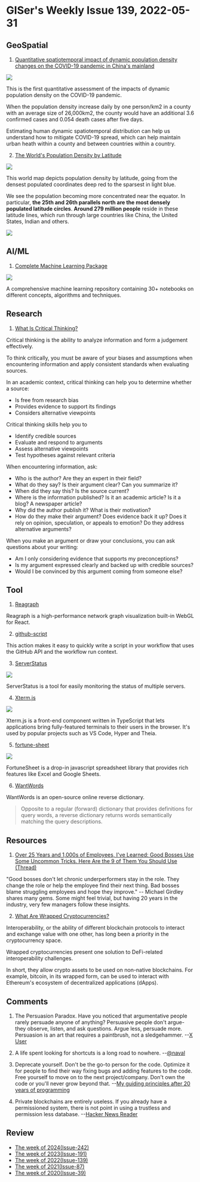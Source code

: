 # GISer's Weekly Issue 139, 2022-05-31

## GeoSpatial

1. [Quantitative spatiotemporal impact of dynamic population density changes on the COVID-19 pandemic in China's mainland](https://www.tandfonline.com/doi/full/10.1080/10095020.2022.2066576?af=R)

![](https://www.tandfonline.com/na101/home/literatum/publisher/tandf/journals/content/tgsi20/0/tgsi20.ahead-of-print/10095020.2022.2066576/20220526/images/medium/tgsi_a_2066576_f0001_c.jpg)

This is the first quantitative assessment of the impacts of dynamic population density on the COVID-19 pandemic.

When the population density increase daily by one person/km2 in a county with an average size of 26,000km2, the county would have an additional 3.6 confirmed cases and 0.054 death cases after five days.

Estimating human dynamic spatiotemporal distribution can help us understand how to mitigate COVID-19 spread, which can help maintain urban heath within a county and between countries within a country.

2. [The World's Population Density by Latitude](https://www.visualcapitalist.com/cp/mapped-the-worlds-population-density-by-latitude/)

![](https://www.visualcapitalist.com/wp-content/uploads/2022/05/VC-Alasdair-Rae-World-Population-by-Latitude-1200.png)

This world map depicts population density by latitude, going from the densest populated coordinates deep red to the sparsest in light blue.

We see the population becoming more concentrated near the equator. In particular, **the 25th and 26th parallels north are the most densely populated latitude circles**. **Around 279 million people** reside in these latitude lines, which run through large countries like China, the United States, Indian and others.

![](https://www.visualcapitalist.com/wp-content/uploads/2022/05/VC-Alasdair-Rae-World-Population-by-Latitude-Chart-Small.png)

## AI/ML

1. [Complete Machine Learning Package](https://github.com/Nyandwi/machine_learning_complete)

![](https://github.com/Nyandwi/machine_learning_complete/raw/main/images/git_cover.png)

A comprehensive machine learning repository containing 30+ notebooks on different concepts, algorithms and techniques.

## Research

1. [What Is Critical Thinking?](https://www.scribbr.com/working-with-sources/critical-thinking/)

Critical thinking is the ability to analyze information and form a judgement effectively.

To think critically, you must be aware of your biases and assumptions when encountering information and apply consistent standards when evaluating sources.

In an academic context, critical thinking can help you to determine whether a source:

- Is free from research bias
- Provides evidence to support its findings
- Considers alternative viewpoints

Critical thinking skills help you to

- Identify credible sources
- Evaluate and respond to arguments
- Assess alternative viewpoints
- Test hypotheses against relevant criteria

When encountering information, ask:

- Who is the author? Are they an expert in their field?
- What do they say? Is their argument clear? Can you summarize it?
- When did they say this? Is the source current?
- Where is the information published? Is it an academic article? Is it a blog? A newspaper article?
- Why did the author publish it? What is their motivation?
- How do they make their argument? Does evidence back it up? Does it rely on opinion, speculation, or appeals to emotion? Do they address alternative arguments?

When you make an argument or draw your conclusions, you can ask questions about your writing:

- Am I only considering evidence that supports my preconceptions?
- Is my argument expressed clearly and backed up with credible sources?
- Would I be convinced by this argument coming from someone else?

## Tool

1. [Reagraph](https://github.com/reaviz/reagraph)

Reagraph is a high-performance network graph visualization built-in WebGL for React.

2. [github-script](https://github.com/actions/github-script)

This action makes it easy to quickly write a script in your workflow that uses the GitHub API and the workflow run context.

3. [ServerStatus](https://github.com/cppla/ServerStatus)

![](https://img.hellogithub.com/i/bqijJOCQpWA8Sx3.png)

ServerStatus is a tool for easily monitoring the status of multiple servers.

4. [Xterm.js](https://github.com/xtermjs/xterm.js)

![](https://img.hellogithub.com/i/9LQBPVC734rcigt.png)

Xterm.js is a front-end component written in TypeScript that lets applications bring fully-featured terminals to their users in the browser. It's used by popular projects such as VS Code, Hyper and Theia.

5. [fortune-sheet](https://github.com/ruilisi/fortune-sheet)

![](https://github.com/ruilisi/fortune-sheet/raw/master/screenshot.png)

FortuneSheet is a drop-in javascript spreadsheet library that provides rich features like Excel and Google Sheets.

6. [WantWords](https://github.com/thunlp/WantWords)

WantWords is an open-source online reverse dictionary.

> Opposite to a regular (forward) dictionary that provides definitions for query words, a reverse dictionary returns words semantically matching the query descriptions.

## Resources

1. [Over 25 Years and 1,000s of Employees, I've Learned: Good Bosses Use Some Uncommon Tricks. Here Are the 9 of Them You Should Use (Thread)](https://twitter.com/girdley/status/1524009155245182976)

"Good bosses don't let chronic underperformers stay in the role. They change the role or help the employee find their next thing. Bad bosses blame struggling employees and hope they improve." -- Michael Girdley shares many gems. Some might feel trivial, but having 20 years in the industry, very few managers follow these insights.

2. [What Are Wrapped Cryptocurrencies?](https://www.gemini.com/cryptopedia/wrapped-bitcoin-vs-bitcoin-wbtc-tbtc-wnxm-hbtc-crypto)

Interoperability, or the ability of different blockchain protocols to interact and exchange value with one other, has long been a priority in the cryptocurrency space.

Wrapped cryptocurrencies present one solution to DeFi-related interoperability challenges.

In short, they allow crypto assets to be used on non-native blockchains. For example, bitcoin, in its wrapped form, can be used to interact with Ethereum's ecosystem of decentralized applications (dApps).

## Comments

1. The Persuasion Paradox. Have you noticed that argumentative people rarely persuade anyone of anything? Persuasive people don't argue-they observe, listen, and ask questions. Argue less, persuade more. Persuasion is an art that requires a paintbrush, not a sledgehammer.
   --[X User](https://twitter.com/SahilBloom/status/1522941080605536256)

2. A life spent looking for shortcuts is a long road to nowhere.
   --[@naval](https://twitter.com/naval/status/1523087166938648576)

3. Deprecate yourself. Don't be the go-to person for the code. Optimize it for people to find their way fixing bugs and adding features to the code. Free yourself to move on to the next project/company. Don't own the code or you'll never grow beyond that.
   --[My guiding principles after 20 years of programming](https://alexewerlof.medium.com/my-guiding-principles-after-20-years-of-programming-a087dc55596c)

4. Private blockchains are entirely useless. If you already have a permissioned system, there is not point in using a trustless and permission less database.
   --[Hacker News Reader](https://news.ycombinator.com/item?id=30775374)

## Review

- [The week of 2024(Issue-242)](../2024/issue-242.md)
- [The week of 2023(Issue-191)](../2023/issue-191.md)
- [The week of 2022(Issue-139)](../2022/issue-139.md)
- [The week of 2021(Issue-87)](../2021/issue-87.md)
- [The week of 2020(Issue-39)](../2020/issue-39.md)
